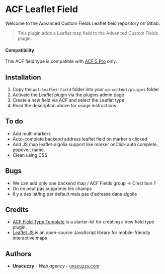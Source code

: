 # ACF Leaflet Field

Welcome to the Advanced Custom Fields Leaflet field repository on Gitlab.

> This plugin adds a Leaflet map field to the Advanced Custom Fields plugin.

#### Compatibility 
This ACF field type is compatible with [ACF 5 Pro](https://www.advancedcustomfields.com/pro/) only.

## Installation
1. Copy the `acf-leaflet-field` folder into your `wp-content/plugins` folder
2. Activate the Leaflet plugin via the plugins admin page
3. Create a new field via ACF and select the Leaflet type
4. Read the description above for usage instructions 


## To do
* Add multi markers
* Auto-complete backend address leaflet field on marker's clicked
* Add JS map leaflet-algolia support like marker onClick auto complete, popover, name.
* Clean using CSS

## Bugs
* We can add only one backend map / ACF Fields group -> C'est bon ? 
* On ne peut pas supprimer les champs
* Il y a des lat/lng par default mais pas d'adresse dans algolia

## Credits
* [ACF Field Type Template](https://www.advancedcustomfields.com/resources/creating-a-new-field-type/)
is a starter-kit for creating a new field type plugin.
* [Leaflet JS](https://leafletjs.com/) is an open-source JavaScript library 
for mobile-friendly interactive maps

## Authors
* **Unscuzzy** - *Web agency* - [unscuzzy.com](https://unscuzzy.com)


